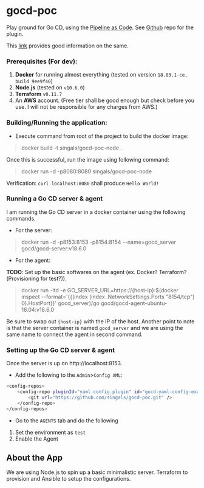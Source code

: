 # gocd-poc
Play ground for Go CD, using the [Pipeline as Code](https://docs.gocd.org/current/advanced_usage/pipelines_as_code.html).
See [Github](https://github.com/tomzo/gocd-yaml-config-plugin) repo for the plugin.

This [link](https://docs.gocd.org/current/advanced_usage/pipelines_as_code.html) provides good information on the same.


### Prerequisites (For dev):
1. **Docker** for running almost everything (tested on version `18.03.1-ce, build 9ee9f40`)
2. **Node.js** (tested on `v10.6.0`)
3. **Terraform** `v0.11.7`
4. An **AWS** account. (Free tier shall be good enough but check before you use. I will not be responsible for 
any charges from AWS.)


### Building/Running the application:
- Execute command from root of the project to build the docker image:
>  docker build -t singals/gocd-poc-node .

Once this is successful, run the image using following command:
> docker run -d -p8080:8080 singals/gocd-poc-node

Verification: `curl localhost:8080` shall produce `Hello World!`

### Running a Go CD server & agent
I am running the Go CD server in a docker container using the following commands.
- For the server:
> docker run -d -p8153:8153 -p8154:8154 --name=gocd_server gocd/gocd-server:v18.6.0

- For the agent:

**TODO**: Set up the basic softwares on the agent (ex. Docker? Terraform?(Provisioning for test?)).

> docker run -itd -e GO_SERVER_URL=https://{host-ip}:$(docker inspect --format='{{(index (index .NetworkSettings.Ports "8154/tcp") 0).HostPort}}' gocd_server)/go gocd/gocd-agent-ubuntu-16.04:v18.6.0

Be sure to swap out `{host-ip}` with the IP of the host. Another point to note is that the server container is named
`gocd_server` and we are using the same name to connect the agent in second command.

### Setting up the Go CD server & agent
Once the server is up on http://localhost:8153.

- Add the following to the `Admin`>`Config XML`:
```sh
<config-repos>
    <config-repo pluginId="yaml.config.plugin" id="gocd-yaml-config-example">
        <git url="https://github.com/singals/gocd-poc.git" />
    </config-repo>
</config-repos>
```

- Go to the `AGENTS` tab and do the following
1. Set the environment as `test`
2. Enable the Agent

## About the App

We are using Node.js to spin up a basic minimalistic server. Terraform to provision and Ansible to setup the configurations. 